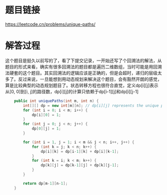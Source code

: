 # 题目链接
https://leetcode.cn/problems/unique-paths/

# 解答过程
这个题目是挺久以前写的了，看了下提交记录，一开始还写了个回溯法的解法，从题目的形式来看，确实有很多回溯法的题目都是遍历二维数组，当时可能是用回溯法硬套的这个题目。其实回溯法的逻辑应该是正确的，但是会超时，递归的层级太多了。反过来说，一旦能想到用动态规划来解决这个题目，会有豁然开朗的感觉，算是比较典型的动态规划题目了。状态转移方程也很符合直觉，定义dp\[i\]\[j]表示从[0, 0]到[i, j]的路径数，dp\[i\]\[j\]的计算只依赖于dp\[i-1\]\[j\]和dp\[i\]\[j-1\]

```java
	public int uniquePaths(int m, int n) {
		int[][] dp = new int[m][n]; // dp[i][j] represents the unique paths from [0,0] to [i,j]
		for (int i = 0; i < m; i++) {
			dp[i][0] = 1;
		}
		for (int j = 0; j < n; j++) {
			dp[0][j] = 1;
		}

		for (int i = 1, j = 1; i < m && j < n; i++, j++) {
			for (int k = j; k < n; k++) {
				dp[i][k] = dp[i-1][k] + dp[i][k-1];
			}
			for (int k = i; k < m; k++) {
				dp[k][j] = dp[k-1][j] + dp[k][j-1];
			}
		}

		return dp[m-1][n-1];
	}
```